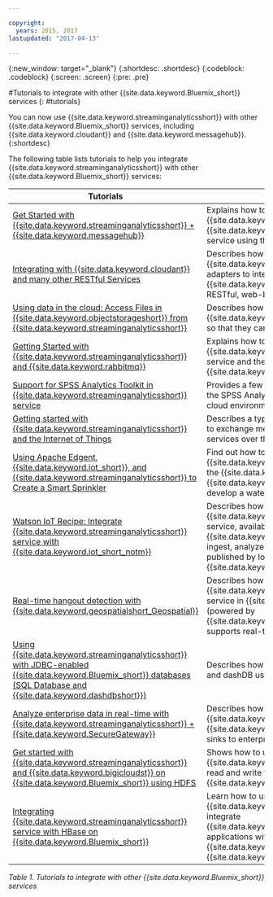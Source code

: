 ```yaml
---

copyright:
  years: 2015, 2017
lastupdated: "2017-04-13"

---
```


<!-- Attribute definitions -->
{:new_window: target="_blank"}
{:shortdesc: .shortdesc}
{:codeblock: .codeblock}
{:screen: .screen}
{:pre: .pre}

#Tutorials to integrate with other {{site.data.keyword.Bluemix_short}} services
{: #tutorials}


You can now use {{site.data.keyword.streaminganalyticsshort}} with other {{site.data.keyword.Bluemix_short}} services, including {{site.data.keyword.cloudant}} and {{site.data.keyword.messagehub}}.
{:shortdesc}

The following table lists tutorials to help you integrate {{site.data.keyword.streaminganalyticsshort}} with other {{site.data.keyword.Bluemix_short}} services:


| Tutorials | Description   |
|----------|--------|
| [Get Started with {{site.data.keyword.streaminganalyticsshort}} + {{site.data.keyword.messagehub}}](https://developer.ibm.com/bluemix/2015/10/16/streaming-analytics-message-hub/) | Explains how to communicate with {{site.data.keyword.messagehub}} from the {{site.data.keyword.streaminganalyticsfull}} service using the messaging toolkit.     |
| [Integrating with {{site.data.keyword.cloudant}} and many other RESTful Services](https://developer.ibm.com/streamsdev/docs/integrating-with-cloudant-and-many-other-restful-services/) | Describes how to use {{site.data.keyword.streamsshort}} HTTP adapters to integrate SPL applications to {{site.data.keyword.cloudant}} and other RESTful, web-based services. |
| [Using data in the cloud: Access Files in {{site.data.keyword.objectstorageshort}} from {{site.data.keyword.streaminganalyticsshort}}](https://developer.ibm.com/bluemix/2016/02/11/leverage-object-storage-for-streaming-analytics/)	| Describes how to access files from the {{site.data.keyword.objectstorageshort}} service so that they can be ingested by your application.	|
| [Getting Started with {{site.data.keyword.streaminganalyticsshort}} and {{site.data.keyword.rabbitmq}}](https://developer.ibm.com/bluemix/2016/04/26/streaming-analytics-and-rabbitmq/) | Explains how to flow messages between the {{site.data.keyword.streaminganalyticsshort}} service and the CloudAMQP service in {{site.data.keyword.Bluemix_short}}.|
| [Support for SPSS Analytics Toolkit in {{site.data.keyword.streaminganalyticsshort}} service](https://developer.ibm.com/streamsdev/docs/spss-in-bluemix-streaming-analytics-service/) | Provides a few tips required to effectively use the SPSS Analytics Toolkit operators in the cloud environment. |
| [Getting started with {{site.data.keyword.streaminganalyticsshort}} and the Internet of Things](https://developer.ibm.com/bluemix/2015/10/12/getting-started-with-streaming-analytics-and-iot/) |  Describes a typical use case and explains how to exchange messages between the two services over the MQTT protocol. |
| [Using Apache Edgent, {{site.data.keyword.iot_short}}, and {{site.data.keyword.streaminganalyticsshort}} to Create a Smart Sprinkler](https://developer.ibm.com/bluemix/2016/06/01/better-analytics-with-apache-quarks/)| Find out how to combine Apache Edgent, {{site.data.keyword.streaminganalyticsshort}}, the {{site.data.keyword.iot_short}}, and other {{site.data.keyword.Bluemix_short}} services to develop a water conservation solution. |
| [Watson IoT Recipe: Integrate {{site.data.keyword.streaminganalyticsshort}} service with {{site.data.keyword.iot_short_notm}}](https://developer.ibm.com/recipes/tutorials/integrate-ibm-streaming-analytics-service-with-watson-iot-platform/)| Describes how to use the {{site.data.keyword.streaminganalyticsshort}} service, available on {{site.data.keyword.Bluemix_short}} , to quickly ingest, analyze and correlate the events published by IoT devices, on the {{site.data.keyword.iot_short_notm}}.|
| [Real-time hangout detection with {{site.data.keyword.geospatialshort_Geospatial}}](https://developer.ibm.com/bluemix/2016/05/27/real-time-hangout-detection/)	| Describes how the {{site.data.keyword.geospatialshort_Geospatial}} service in {{site.data.keyword.Bluemix_short}} (powered by {{site.data.keyword.streaminganalyticsshort}}) supports real-time hangout detection.|
| [Using {{site.data.keyword.streaminganalyticsshort}} with JDBC-enabled {{site.data.keyword.Bluemix_short}} databases (SQL Database and {{site.data.keyword.dashdbshort}})](https://developer.ibm.com/bluemix/2016/01/26/streaming-analytics-with-jdbc-enabled-databases/)	| Describes how to integrate with SQL Database and dashDB using the streamsx.jdbc toolkit.	|
| [Analyze enterprise data in real-time with {{site.data.keyword.streaminganalyticsshort}} + {{site.data.keyword.SecureGateway}}](https://developer.ibm.com/bluemix/2016/02/17/analyze-enterprise-data-with-streaming-analytics-secure-gateway/) | Describes how to connect a {{site.data.keyword.SecureGateway}} tunnel to {{site.data.keyword.streamsshort}} sources and sinks to enterprise data in-motion.	|
| [Get started with {{site.data.keyword.streaminganalyticsshort}} and {{site.data.keyword.bigicloudst}} on {{site.data.keyword.Bluemix_short}} using HDFS](https://developer.ibm.com/bluemix/2016/02/26/streaming-analytics-and-biginsights-using-hdfs/)	| Shows how to use {{site.data.keyword.streamsshort}} operators to read and write files to HDFS on {{site.data.keyword.Bluemix_short}}.	|
| [Integrating {{site.data.keyword.streaminganalyticsshort}} service with HBase on {{site.data.keyword.Bluemix_short}}](https://developer.ibm.com/streamsdev/docs/integrating-streams-biginsights-hbase-service-bluemix/)| Learn how to use the HBase for {{site.data.keyword.Bluemix_short}} toolkit to integrate {{site.data.keyword.streaminganalyticsshort}} applications with HBase servers in the {{site.data.keyword.bigicloudst}} in {{site.data.keyword.Bluemix_short}}.	|

*Table 1. Tutorials to integrate with other {{site.data.keyword.Bluemix_short}} services*
